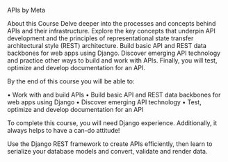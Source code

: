 APIs
by Meta

About this Course
Delve deeper into the processes and concepts behind APIs and their infrastructure. Explore the key concepts that underpin API development and the principles of representational state transfer architectural style (REST) architecture. Build basic API and REST data backbones for web apps using Django. Discover emerging API technology and practice other ways to build and work with APIs. Finally, you will test, optimize and develop documentation for an API.

By the end of this course you will be able to:

•	Work with and build APIs
•	Build basic API and REST data backbones for web apps using Django
•	Discover emerging API technology 
•	Test, optimize and develop documentation for an API

To complete this course, you will need Django experience.  Additionally, it always helps to have a can-do attitude!


Use the Django REST framework to create APIs efficiently, then learn to serialize your database models and convert, validate and render data.


